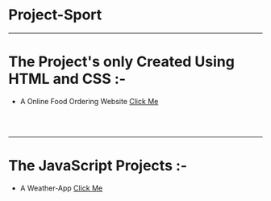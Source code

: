 # Project-Sport
<hr>
<h1>The Project's only Created Using HTML and CSS :-</h1>
<ul>
  <li> A Online Food Ordering Website <a href="https://fahiz7940.github.io/Project-Sport/only-HTML&CSS/My-Projects--main/index.html" > Click Me  </a></li>
</ul>
<br>
<br>
<hr>
<h1>The JavaScript Projects :-</h1>
<ul>
  <li> A Weather-App <a href="https://fahiz7940.github.io/Project-Sport/using-JavaScript/wether-app/index.html" >Click Me</a></li>
</ul>

